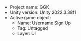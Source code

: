 <!-- UNITY CODE ASSIST INSTRUCTIONS START -->
- Project name: GGK
- Unity version: Unity 2022.3.38f1
- Active game object:
  - Name: Username Sign Up
  - Tag: Untagged
  - Layer: UI
<!-- UNITY CODE ASSIST INSTRUCTIONS END -->